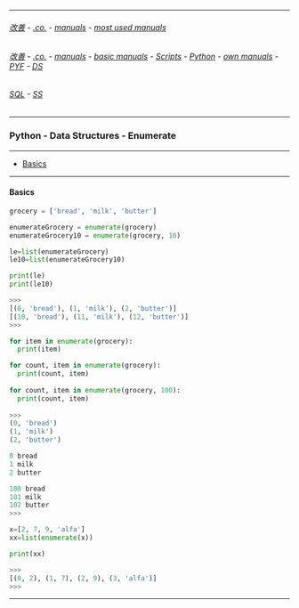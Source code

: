 
---

###### [改善](https://github.com/ttltrk/0C/blob/master/README.MD) - [.co.](https://github.com/ttltrk/PRG/blob/master/CODING.MD) - [manuals](https://github.com/ttltrk/PRG/blob/master/MAN.MD) - [most used manuals](https://github.com/ttltrk/PRG/blob/master/MUM.MD)

###### [改善](https://github.com/ttltrk/0C/blob/master/README.MD) - [.co.](https://github.com/ttltrk/PRG/blob/master/CODING.MD) - [manuals](https://github.com/ttltrk/PRG/blob/master/MAN.MD) - [basic manuals](https://github.com/ttltrk/PRG/blob/master/MANUALS.MD) - [Scripts](https://github.com/ttltrk/PRG/blob/master/PY/DOC/SC/SC.MD) - [Python](https://github.com/ttltrk/PRG/blob/master/PY/DOC/PY/PY.MD) - [own manuals](https://github.com/ttltrk/PRG/blob/master/PY/DOC/PY/MAN/MAN.MD) - [PYF](https://github.com/ttltrk/PRG/blob/master/PY/DOC/PYF/PYF.MD) - [DS](https://github.com/ttltrk/PRG/blob/master/PY/DOC/PYF/DataStruct/DS.MD)

###### [SQL](https://github.com/ttltrk/DB/blob/master/SQL/DOC/OSM/OSQLM/SQLM/SQLM.MD#^) - [SS](https://github.com/ttltrk/ELSE/blob/master/SHELL/OSSM/SSCR/SSCR.MD)

---

<h3 id='^'>Python - Data Structures - Enumerate</h3>

---

* <a href='#enubasics'>Basics</a><br>

---

<h4 id='enubasics'>Basics</h4>

```python
grocery = ['bread', 'milk', 'butter']

enumerateGrocery = enumerate(grocery)
enumerateGrocery10 = enumerate(grocery, 10)

le=list(enumerateGrocery)
le10=list(enumerateGrocery10)

print(le)
print(le10)

>>>
[(0, 'bread'), (1, 'milk'), (2, 'butter')]
[(10, 'bread'), (11, 'milk'), (12, 'butter')]
>>>
```

```python
for item in enumerate(grocery):
  print(item)

for count, item in enumerate(grocery):
  print(count, item)
  
for count, item in enumerate(grocery, 100):
  print(count, item)
  
>>>
(0, 'bread')
(1, 'milk')
(2, 'butter')

0 bread
1 milk
2 butter

100 bread
101 milk
102 butter
>>>
```

```python
x=[2, 7, 9, 'alfa']
xx=list(enumerate(x))

print(xx)

>>>
[(0, 2), (1, 7), (2, 9), (3, 'alfa')]
>>>
```

---

